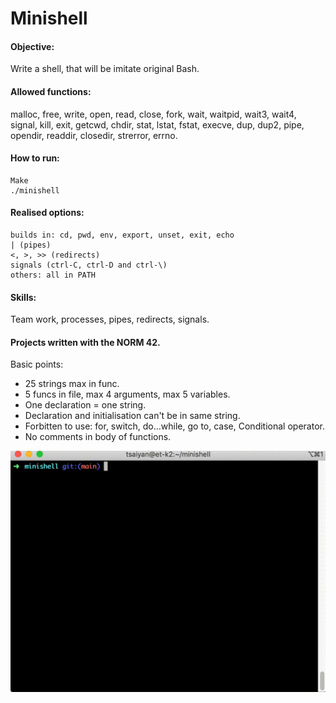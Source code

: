 # Minishell

#### Objective:
Write a shell, that will be imitate original Bash.

#### Allowed functions:
malloc, free, write, open, read, close, fork, wait,
waitpid, wait3, wait4, signal, kill, exit, getcwd,
chdir, stat, lstat, fstat, execve, dup, dup2, pipe,
opendir, readdir, closedir, strerror, errno.

#### How to run:
    Make
    ./minishell

#### Realised options:
    builds in: cd, pwd, env, export, unset, exit, echo
    | (pipes)
    <, >, >> (redirects)
    signals (ctrl-C, ctrl-D and ctrl-\)
    others: all in PATH

#### Skills:
Team work, processes, pipes, redirects, signals.

#### Projects written with the NORM 42.
Basic points:
  - 25 strings max in func.
  - 5 funcs in file, max 4 arguments, max 5 variables.
  - One declaration = one string.
  - Declaration and initialisation can't be in same string.
  - Forbitten to use: for, switch, do...while, go to, case, Conditional operator.
  - No comments in body of functions.

![](gif.gif)
